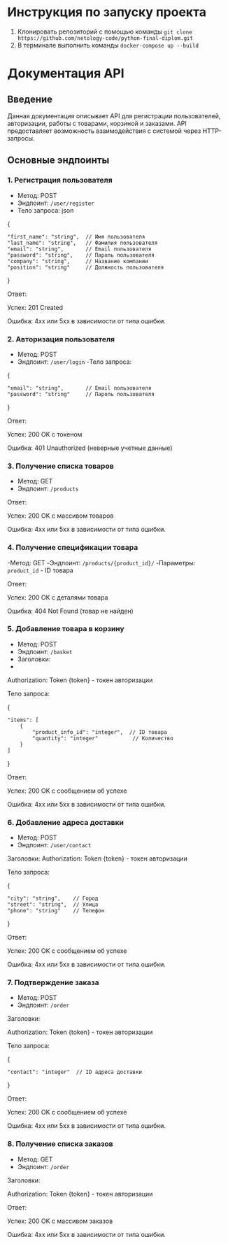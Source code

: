 # Инструкция по запуску проекта
1. Клонировать репозиторий с помощью команды `git clone https://github.com/netology-code/python-final-diplom.git`
2. В терминале выполнить команды `docker-compose up --build`


# Документация API

## Введение

Данная документация описывает API для регистрации пользователей, авторизации, работы с товарами, корзиной и заказами. API предоставляет возможность взаимодействия с системой через HTTP-запросы.

## Основные эндпоинты

### 1. Регистрация пользователя
- Метод: POST
- Эндпоинт: `/user/register`
- Тело запроса:
json

{

    "first_name": "string",  // Имя пользователя
    "last_name": "string",   // Фамилия пользователя
    "email": "string",       // Email пользователя
    "password": "string",    // Пароль пользователя
    "company": "string",     // Название компании
    "position": "string"     // Должность пользователя
}

Ответ:

Успех: 201 Created

Ошибка: 4xx или 5xx в зависимости от типа ошибки.

### 2. Авторизация пользователя
- Метод: POST
- Эндпоинт: `/user/login`
-Тело запроса:

{

    "email": "string",       // Email пользователя
    "password": "string"     // Пароль пользователя
}

Ответ:

Успех: 200 OK с токеном

Ошибка: 401 Unauthorized (неверные учетные данные)

### 3. Получение списка товаров

- Метод: GET
- Эндпоинт: `/products`

Ответ:

Успех: 200 OK с массивом товаров

Ошибка: 4xx или 5xx в зависимости от типа ошибки.

### 4. Получение спецификации товара
-Метод: GET
-Эндпоинт: `/products/{product_id}/`
-Параметры:
`product_id` - ID товара

Ответ:

Успех: 200 OK с деталями товара

Ошибка: 404 Not Found (товар не найден)

### 5. Добавление товара в корзину
- Метод: POST
- Эндпоинт: `/basket`
- Заголовки:
- 
Authorization: Token {token} - токен авторизации

Тело запроса:

{

    "items": [
        {
            "product_info_id": "integer",  // ID товара
            "quantity": "integer"           // Количество
        }
    ]
}

Ответ:

Успех: 200 OK с сообщением об успехе

Ошибка: 4xx или 5xx в зависимости от типа ошибки.

### 6. Добавление адреса доставки
- Метод: POST
- Эндпоинт: `/user/contact`

Заголовки:
Authorization: Token {token} - токен авторизации

Тело запроса:

{

    "city": "string",    // Город
    "street": "string",  // Улица
    "phone": "string"    // Телефон
}

Ответ:

Успех: 200 OK с сообщением об успехе

Ошибка: 4xx или 5xx в зависимости от типа ошибки.

### 7. Подтверждение заказа
- Метод: POST
- Эндпоинт: `/order`
  
Заголовки:

Authorization: Token {token} - токен авторизации

Тело запроса:

{

    "contact": "integer"  // ID адреса доставки
}

Ответ:

Успех: 200 OK с сообщением об успехе

Ошибка: 4xx или 5xx в зависимости от типа ошибки.

### 8. Получение списка заказов
- Метод: GET
- Эндпоинт: `/order`

Заголовки:

Authorization: Token {token} - токен авторизации

Ответ:

Успех: 200 OK с массивом заказов

Ошибка: 4xx или 5xx в зависимости от типа ошибки.